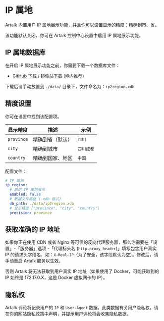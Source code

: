# IP 属地

Artalk 内置用户 IP 属地展示功能，并且你可以设置显示的精度：精确到市、省。

该功能默认关闭，你可在 Artalk 控制中心设置中启用 IP 属地展示功能。

## IP 属地数据库

在开启 IP 属地展示功能之前，你需要下载一个数据库文件：

- [GitHub 下载](https://github.com/lionsoul2014/ip2region/raw/master/data/ip2region.xdb) / [镜像站下载](https://gh-proxy.com/?q=https%3A%2F%2Fgithub.com%2Flionsoul2014%2Fip2region%2Fblob%2Fmaster%2Fdata%2Fip2region.xdb) (境内推荐)

下载后请手动放置到 `./data/` 目录下，文件命名为：`ip2region.xdb`

## 精度设置

你可在设置中找到该配置项。

| 显示精度   | 描述             | 示例       |
| ---------- | ---------------- | ---------- |
| `province` | 精确到省（默认） | `四川`     |
| `city`     | 精确到城市       | `四川成都` |
| `country`  | 精确到国家、地区 | `中国`     |

配置文件：

```yaml
# IP 属地
ip_region:
  # 启用 IP 属地展示
  enabled: false
  # 数据文件路径 (.xdb 格式)
  db_path: ./data/ip2region.xdb
  # 显示精度 ["province", "city", "country"]
  precision: province
```

## 获取准确的 IP 地址

如果你正在使用 CDN 或者 Nginx 等可信的反向代理服务器，那么你需要在「设置」-「服务器」选项 -「代理标头名 (`http.proxy_header`)」填写包含用户真实 IP 的请求头字段名，如：`X-Real-IP`（为了安全，该字段默认为空）。修改后，请手动重启 Artalk 服务以生效。

否则 Artalk 将无法获取到用户真实 IP 地址（如果使用了 Docker，可能获取到的 IP 始终是 172.17.0.X，这是 Docker 虚拟网卡的 IP）。

## 隐私权

Artalk 评论将记录用户的 `IP` 和 `User-Agent` 数据，此类数据有关用户隐私权，请在你的网站隐私政策中声明，并提示用户评论将会收集隐私数据。
